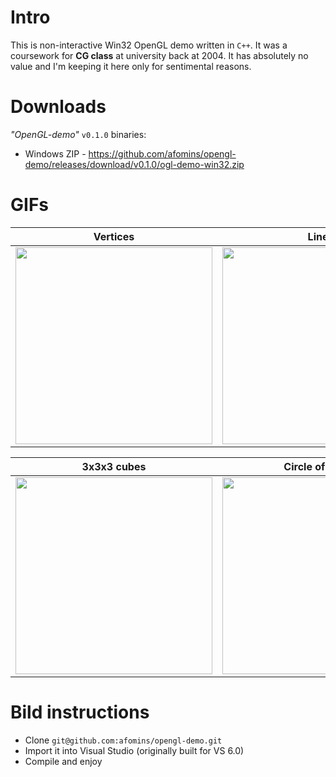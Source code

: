 # Intro
This is non-interactive Win32 OpenGL demo written in `C++`. It was a coursework for **CG class** at university back at 2004. It has absolutely no value and I'm keeping it here only for sentimental reasons.

# Downloads
*"OpenGL-demo"* `v0.1.0` binaries:
 * Windows ZIP - https://github.com/afomins/opengl-demo/releases/download/v0.1.0/ogl-demo-win32.zip
 
# GIFs
| Vertices | Lines |
| --|--|
| <img src="https://github.com/afomins/opengl-demo/blob/master/gifs/ogl_000.gif" width="315"> | <img src="https://github.com/afomins/opengl-demo/blob/master/gifs/ogl_001.gif" width="315"> |

| 3x3x3 cubes | Circle of cubes |
| --|--|
| <img src="https://github.com/afomins/opengl-demo/blob/master/gifs/ogl_002.gif" width="315"> | <img src="https://github.com/afomins/opengl-demo/blob/master/gifs/ogl_003.gif" width="315"> |

# Bild instructions
 * Clone `git@github.com:afomins/opengl-demo.git`
 * Import it into Visual Studio (originally built for VS 6.0) 
 * Compile and enjoy
